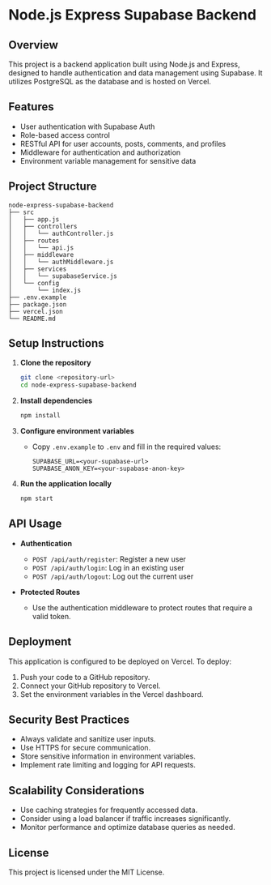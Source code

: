 # Node.js Express Supabase Backend

## Overview
This project is a backend application built using Node.js and Express, designed to handle authentication and data management using Supabase. It utilizes PostgreSQL as the database and is hosted on Vercel.

## Features
- User authentication with Supabase Auth
- Role-based access control
- RESTful API for user accounts, posts, comments, and profiles
- Middleware for authentication and authorization
- Environment variable management for sensitive data

## Project Structure
```
node-express-supabase-backend
├── src
│   ├── app.js
│   ├── controllers
│   │   └── authController.js
│   ├── routes
│   │   └── api.js
│   ├── middleware
│   │   └── authMiddleware.js
│   ├── services
│   │   └── supabaseService.js
│   └── config
│       └── index.js
├── .env.example
├── package.json
├── vercel.json
└── README.md
```

## Setup Instructions
1. **Clone the repository**
   ```bash
   git clone <repository-url>
   cd node-express-supabase-backend
   ```

2. **Install dependencies**
   ```bash
   npm install
   ```

3. **Configure environment variables**
   - Copy `.env.example` to `.env` and fill in the required values:
     ```
     SUPABASE_URL=<your-supabase-url>
     SUPABASE_ANON_KEY=<your-supabase-anon-key>
     ```

4. **Run the application locally**
   ```bash
   npm start
   ```

## API Usage
- **Authentication**
  - `POST /api/auth/register`: Register a new user
  - `POST /api/auth/login`: Log in an existing user
  - `POST /api/auth/logout`: Log out the current user

- **Protected Routes**
  - Use the authentication middleware to protect routes that require a valid token.

## Deployment
This application is configured to be deployed on Vercel. To deploy:
1. Push your code to a GitHub repository.
2. Connect your GitHub repository to Vercel.
3. Set the environment variables in the Vercel dashboard.

## Security Best Practices
- Always validate and sanitize user inputs.
- Use HTTPS for secure communication.
- Store sensitive information in environment variables.
- Implement rate limiting and logging for API requests.

## Scalability Considerations
- Use caching strategies for frequently accessed data.
- Consider using a load balancer if traffic increases significantly.
- Monitor performance and optimize database queries as needed.

## License
This project is licensed under the MIT License.